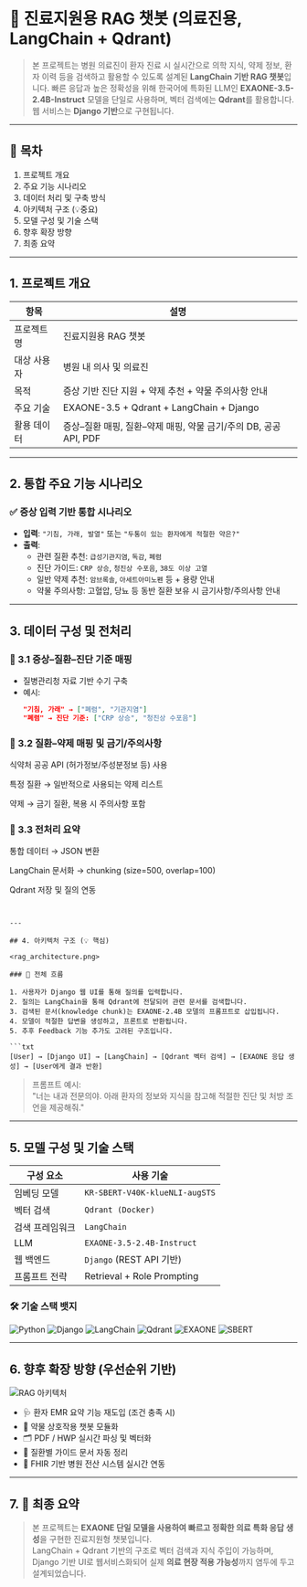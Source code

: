 # 🧠 진료지원용 RAG 챗봇 (의료진용, LangChain + Qdrant)

> 본 프로젝트는 병원 의료진이 환자 진료 시 실시간으로 의학 지식, 약제 정보, 환자 이력 등을 검색하고 활용할 수 있도록 설계된 **LangChain 기반 RAG 챗봇**입니다. 빠른 응답과 높은 정확성을 위해 한국어에 특화된 LLM인 **EXAONE-3.5-2.4B-Instruct** 모델을 단일로 사용하며, 벡터 검색에는 **Qdrant**를 활용합니다. 웹 서비스는 **Django 기반**으로 구현됩니다.

---

## 📌 목차

1. 프로젝트 개요  
2. 주요 기능 시나리오  
3. 데이터 처리 및 구축 방식  
4. 아키텍처 구조 (💡중요)  
5. 모델 구성 및 기술 스택  
6. 향후 확장 방향  
7. 최종 요약

---

## 1. 프로젝트 개요

| 항목         | 설명 |
|--------------|------|
| 프로젝트명    | 진료지원용 RAG 챗봇 |
| 대상 사용자   | 병원 내 의사 및 의료진 |
| 목적         | 증상 기반 진단 지원 + 약제 추천 + 약물 주의사항 안내 |
| 주요 기술     | EXAONE-3.5 + Qdrant + LangChain + Django |
| 활용 데이터   | 증상–질환 매핑, 질환–약제 매핑, 약물 금기/주의 DB, 공공 API, PDF |

---

## 2. 통합 주요 기능 시나리오

### ✅ 증상 입력 기반 통합 시나리오

- **입력**: `"기침, 가래, 발열"` 또는 `"두통이 있는 환자에게 적절한 약은?"`
- **출력**:
  - 관련 질환 추천: `급성기관지염`, `독감`, `폐렴`
  - 진단 가이드: `CRP 상승`, `청진상 수포음`, `38도 이상 고열`
  - 일반 약제 추천: `암브록솔`, `아세트아미노펜` 등 + 용량 안내
  - 약물 주의사항: 고혈압, 당뇨 등 동반 질환 보유 시 금기사항/주의사항 안내
---

## 3. 데이터 구성 및 전처리
### 📁 3.1 증상–질환–진단 기준 매핑
- 질병관리청 자료 기반 수기 구축  
- 예시:
  ```json
  "기침, 가래" → ["폐렴", "기관지염"]
  "폐렴" → 진단 기준: ["CRP 상승", "청진상 수포음"]

### 📁 3.2 질환–약제 매핑 및 금기/주의사항
식약처 공공 API (허가정보/주성분정보 등) 사용

특정 질환 → 일반적으로 사용되는 약제 리스트

약제 → 금기 질환, 복용 시 주의사항 포함

### 📁 3.3 전처리 요약
통합 데이터 → JSON 변환

LangChain 문서화 → chunking (size=500, overlap=100)

Qdrant 저장 및 질의 연동
```


---

## 4. 아키텍처 구조 (💡 핵심)

<rag_architecture.png>

### 🔄 전체 흐름

1. 사용자가 Django 웹 UI를 통해 질의를 입력합니다.  
2. 질의는 LangChain을 통해 Qdrant에 전달되어 관련 문서를 검색합니다.  
3. 검색된 문서(knowledge chunk)는 EXAONE-2.4B 모델의 프롬프트로 삽입됩니다.  
4. 모델이 적절한 답변을 생성하고, 프론트로 반환됩니다.  
5. 추후 Feedback 기능 추가도 고려된 구조입니다.

```txt
[User] → [Django UI] → [LangChain] → [Qdrant 벡터 검색] → [EXAONE 응답 생성] → [User에게 결과 반환]
```

> 프롬프트 예시:  
> "너는 내과 전문의야. 아래 환자의 정보와 지식을 참고해 적절한 진단 및 처방 조언을 제공해줘."

---

## 5. 모델 구성 및 기술 스택

| 구성 요소    | 사용 기술                          |
| -------- | ------------------------------ |
| 임베딩 모델   | `KR-SBERT-V40K-klueNLI-augSTS` |
| 벡터 검색    | `Qdrant (Docker)`              |
| 검색 프레임워크 | `LangChain`                    |
| LLM      | `EXAONE-3.5-2.4B-Instruct`     |
| 웹 백엔드    | `Django` (REST API 기반)         |
| 프롬프트 전략  | Retrieval + Role Prompting     |


### 🛠️ 기술 스택 뱃지

<p align="left">
<img src="https://img.shields.io/badge/Python-3.10-blue?logo=python&logoColor=white" alt="Python"> 
<img src="https://img.shields.io/badge/Django-4.x-darkgreen?logo=django&logoColor=white" alt="Django"> 
<img src="https://img.shields.io/badge/LangChain-0.1.0-purple?logo=chainlink&logoColor=white" alt="LangChain"> 
<img src="https://img.shields.io/badge/Qdrant-1.7-orange?logo=data&logoColor=white" alt="Qdrant"> 
<img src="https://img.shields.io/badge/EXAONE-3.5.2.4B-critical?logo=openai&logoColor=white" alt="EXAONE"> 
<img src="https://img.shields.io/badge/SBERT-KR-lightblue?logo=semanticweb&logoColor=black" alt="SBERT"> 
</p>

---

## 6. 향후 확장 방향 (우선순위 기반)

![RAG 아키텍처](./rag_architecture.png)

- 🩺 환자 EMR 요약 기능 재도입 (조건 충족 시)
- 💊 약물 상호작용 챗봇 모듈화
- 🗂 PDF / HWP 실시간 파싱 및 벡터화
- 🧾 질환별 가이드 문서 자동 정리
- 📡 FHIR 기반 병원 전산 시스템 실시간 연동

---

## 7. 💬 최종 요약

> 본 프로젝트는 **EXAONE 단일 모델을 사용하여 빠르고 정확한 의료 특화 응답 생성**을 구현한 진료지원형 챗봇입니다.  
> LangChain + Qdrant 기반의 구조로 벡터 검색과 지식 주입이 가능하며, Django 기반 UI로 웹서비스화되어 실제 **의료 현장 적용 가능성**까지 염두에 두고 설계되었습니다.